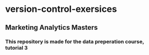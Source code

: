 # version-control-exersices


## Marketing Analytics Masters
### This repository is made for the data preperation course, tutorial 3
